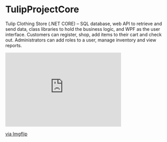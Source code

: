 # TulipProjectCore
Tulip Clothing Store (.NET CORE) – SQL database, web API to retrieve and send data, class libraries to hold the business logic, and WPF as the user interface. Customers can register, shop, add items to their cart and check out. Administrators can add roles to a user, manage inventory and view reports.

<div style="width:360px;max-width:100%;"><div style="height:0;padding-bottom:64.17%;position:relative;"><iframe width="360" height="231" style="position:absolute;top:0;left:0;width:100%;height:100%;" frameBorder="0" src="https://imgflip.com/embed/4hb4lb"></iframe></div><p><a href="https://imgflip.com/gif/4hb4lb">via Imgflip</a></p></div>
